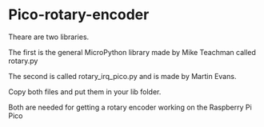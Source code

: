 # Pico-rotary-encoder

Theare are two libraries.

The first is the general MicroPython library made by Mike Teachman
called rotary.py

The second is called rotary_irq_pico.py and is made by Martin Evans.

Copy both files and put them in your lib folder.

Both are needed for getting a rotary encoder working
on the Raspberry Pi Pico
